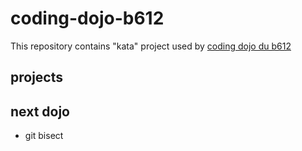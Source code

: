 # coding-dojo-b612

This repository contains "kata" project used by [coding dojo du b612](https://www.meetup.com/fr-FR/Les-coding-dojos-du-B612/) 

## projects


## next dojo

* git bisect


